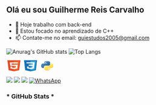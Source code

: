 ## Olá eu sou Guilherme Reis Carvalho
- 🔭 Hoje trabalho com back-end
- 🌱 Estou focado no aprendizado de C++
- 📫 Contate-me no email: guiestudos2005@gmail.com

![Anurag's GitHub stats](https://github-readme-stats.vercel.app/api?username=GuiiRCarvalho&show_icons=true&theme=radical&count_private=true)
![Top Langs](https://github-readme-stats.vercel.app/api/top-langs/?username=GuiiRCarvalho&layout=compact&theme=radical)

<img align="center" alt="Rafa-HTML" height="30" width="40" src="https://raw.githubusercontent.com/devicons/devicon/master/icons/html5/html5-original.svg"> <img align="center" alt="Rafa-CSS" height="30" width="40" src="https://raw.githubusercontent.com/devicons/devicon/master/icons/css3/css3-original.svg"> <img align="center" alt="Rafa-Python" height="30" width="40" src="https://raw.githubusercontent.com/devicons/devicon/master/icons/python/python-original.svg">
  
  <a href="https://instagram.com/guii.rcarvalho" target="_blank"><img src="https://img.shields.io/badge/-Instagram-%23E4405F?style=for-the-badge&logo=instagram&logoColor=white" target="_blank"></a> <a href = "mailto:guiestudos2005@gmail.com"><img src="https://img.shields.io/badge/-Gmail-%23333?style=for-the-badge&logo=gmail&logoColor=white" target="_blank"></a>
  <a href="https://www.linkedin.com/in/guilherme-reis-carvalho-697899322/" target="_blank"><img src="https://img.shields.io/badge/-LinkedIn-%230077B5?style=for-the-badge&logo=linkedin&logoColor=white" target="_blank"></a>
  [![WhatsApp](https://img.shields.io/badge/WhatsApp-25D366?style=for-the-badge&logo=whatsapp&logoColor=white)](https://wa.me/5541984179062)
<h3>* GitHub Stats *</h3>
 
</div>


#

<picture align="center">
  <source media="(prefers-color-scheme: dark)" srcset="https://raw.githubusercontent.com/GuiiRCarvalho/GuiiRCarvalho/output/github-contribution-grid-snake-dark.svg">
  <source media="(prefers-color-scheme: light)" srcset="https://raw.githubusercontent.com/GuiiRCarvalho/GuiiRCarvalho/output/github-contribution-grid-snake-dark.svg">



